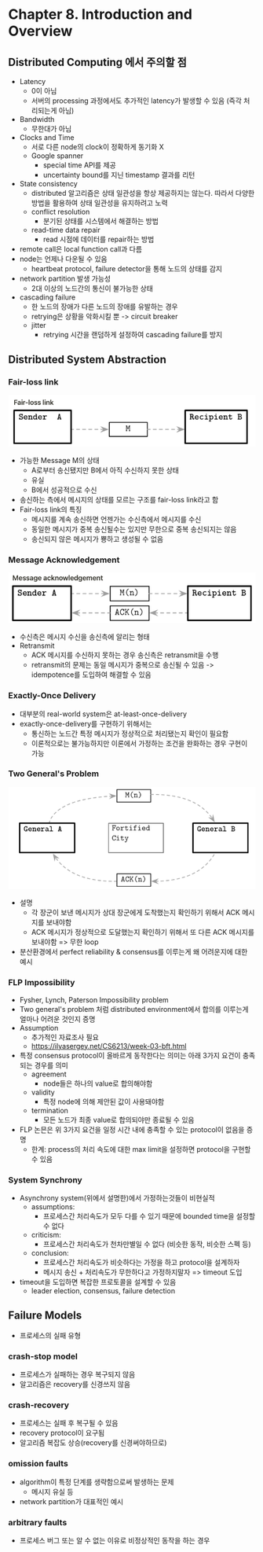 # Chapter 8. Introduction and Overview 
## Distributed Computing 에서 주의할 점 
- Latency 
  - 0이 아님
  - 서버의 processing 과정에서도 추가적인 latency가 발생할 수 있음 (즉각 처리되는게 아님)
- Bandwidth 
  - 무한대가 아님
- Clocks and Time
  - 서로 다른 node의 clock이 정확하게 동기화 X 
  - Google spanner 
    - special time API를 제공 
    - uncertainty bound를 지닌 timestamp 결과를 리턴 
- State consistency 
  - distributed 알고리즘은 상태 일관성을 항상 제공하지는 않는다. 따라서 다양한 방법을 활용하여 상태 일관성을 유지하려고 노력  
  - conflict resolution 
    - 분기된 상태를 시스템에서 해결하는 방법 
  - read-time data repair 
    - read 시점에 데이터를 repair하는 방법
- remote call은 local function call과 다름 
- node는 언제나 다운될 수 있음 
  - heartbeat protocol, failure detector을 통해 노드의 상태를 감지 
- network partition 발생 가능성  
  - 2대 이상의 노드간의 통신이 불가능한 상태 
- cascading failure 
  - 한 노드의 장애가 다른 노드의 장애를 유발하는 경우
  - retrying은 상황을 악화시킬 뿐 -> circuit breaker  
  - jitter 
    - retrying 시간을 랜덤하게 설정하여 cascading failure를 방지

## Distributed System Abstraction 
### Fair-loss link 
![img.png](fair-loss.png)
- 가능한 Message M의 상태 
  - A로부터 송신됐지만 B에서 아직 수신하지 못한 상태 
  - 유실 
  - B에서 성공적으로 수신 
- 송신하는 측에서 메시지의 상태를 모르는 구조를 fair-loss link라고 함
- Fair-loss link의 특징 
  - 메시지를 계속 송신하면 언젠가는 수신측에서 메시지를 수신 
  - 동일한 메시지가 중복 송신될수는 있지만 무한으로 중복 송신되지는 않음
  - 송신되지 않은 메시지가 뿅하고 생성될 수 없음
### Message Acknowledgement
![img.png](message-acknowledgemenet.png)
- 수신측은 메시지 수신을 송신측에 알리는 형태 
- Retransmit 
  - ACK 메시지를 수신하지 못하는 경우 송신측은 retransmit을 수행 
  - retransmit의 문제는 동일 메시지가 중복으로 송신될 수 있음 -> idempotence를 도입하여 해결할 수 있음
### Exactly-Once Delivery
- 대부분의 real-world system은 at-least-once-delivery 
- exactly-once-delivery를 구현하기 위해서는
  - 통신하는 노드간 특정 메시지가 정상적으로 처리됐는지 확인이 필요함 
  - 이론적으로는 불가능하지만 이론에서 가정하는 조건을 완화하는 경우 구현이 가능 


### Two General's Problem 
![img.png](two-generals.png)
- 설명 
  - 각 장군이 보낸 메시지가 상대 장군에게 도착했는지 확인하기 위해서 ACK 메시지를 보내야함 
  - ACK 메시지가 정상적으로 도달했는지 확인하기 위해서 또 다른 ACK 메시지를 보내야함 => 무한 loop
- 분산환경에서 perfect reliability & consensus를 이루는게 왜 어려운지에 대한 예시
### FLP Impossibility
- Fysher, Lynch, Paterson Impossibility problem 
- Two general's problem 처럼 distributed environment에서 합의를 이루는게 얼마나 어려운 것인지 증명 
- Assumption
  - 추가적인 자료조사 필요 
  - https://ilyasergey.net/CS6213/week-03-bft.html
- 특정 consensus protocol이 올바르게 동작한다는 의미는 아래 3가지 요건이 충족되는 경우를 의미  
  - agreement 
    - node들은 하나의 value로 합의해야함 
  - validity 
    - 특정 node에 의해 제안된 값이 사용돼야함 
  - termination 
    - 모든 노드가 최종 value로 합의되야만 종료될 수 있음 
- FLP 논믄은 위 3가지 요건을 일정 시간 내에 충족할 수 있는 protocol이 없음을 증명 
  - 한계: process의 처리 속도에 대한 max limit을 설정하면 protocol을 구현할 수 있음
### System Synchrony 
- Asynchrony system(위에서 설명한)에서 가정하는것들이 비현실적
  - assumptions: 
    - 프로세스간 처리속도가 모두 다를 수 있기 때문에 bounded time을 설정할 수 없다 
  - criticism: 
    - 프로세스간 처리속도가 천차만별일 수 없다 (비슷한 동작, 비슷한 스펙 등)
  - conclusion: 
    - 프로세스간 처리속도가 비슷하다는 가정을 하고 protocol을 설계하자
    - 메시지 송신 + 처리속도가 무한하다고 가정하지말자 => timeout 도입  
- timeout을 도입하면 복잡한 프로토콜을 설계할 수 있음 
  - leader election, consensus, failure detection 

## Failure Models 
- 프로세스의 실패 유형 
### crash-stop model 
- 프로세스가 실패하는 경우 복구되지 않음 
- 알고리즘은 recovery를 신경쓰지 않음 
### crash-recovery 
- 프로세스는 실패 후 복구될 수 있음 
- recovery protocol이 요구됨 
- 알고리즘 복잡도 상승(recovery를 신경써야하므로)
### omission faults 
- algorithm이 특정 단계를 생략함으로써 발생하는 문제 
  - 메시지 유실 등 
- network partition가 대표적인 예시
### arbitrary faults 
- 프로세스 버그 또는 알 수 없는 이유로 비정상적인 동작을 하는 경우 

